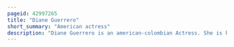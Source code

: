 ```yaml
---
pageid: 42997265
title: "Diane Guerrero"
short_summary: "American actress"
description: "Diane Guerrero is an american-colombian Actress. She is known for her Roles as Maritza Ramos in the netflix Series Orange is the new black and Lina on Jane the Virgin. Guerrero grew up in Boston and stayed there after the Rest of her Family was deported to colombia. She is a Supporter of Immigration Reform. Her Role on Orange is the new black contributed to three consecutive Wins for the Screen Actors guild award for outstanding Performance by an Ensemble in a Comedy Series. Guerrero is the Author of in the Country we love: my Family Divided, a Memoir about her Parents being detained and deported when she was fourteen. She currently stars as Jane in max Action Drama Doom Patrol. She also voiced the Character Isabela Madrigal in the 2021 Disney Film Encanto."
---
```

